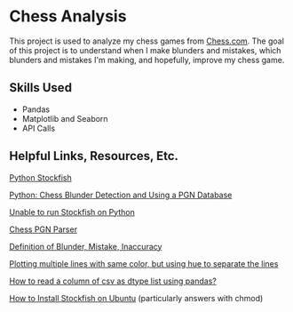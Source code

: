 # Chess Analysis

This project is used to analyze my chess games from [Chess.com](https://www.chess.com). The goal of this project is to understand when I make blunders and mistakes, which blunders and mistakes I'm making, and hopefully, improve my chess game.

## Skills Used

- Pandas
- Matplotlib and Seaborn
- API Calls

## Helpful Links, Resources, Etc.

[Python Stockfish](https://github.com/zhelyabuzhsky/stockfish)

[Python: Chess Blunder Detection and Using a PGN Database](https://www.youtube.com/watch?v=u2-ydOlWZU4)

[Unable to run Stockfish on Python](https://chess.stackexchange.com/questions/31995/unable-to-run-stockfish-on-python)

[Chess PGN Parser](https://github.com/datasherlock/chess-analytics/blob/main/Chess%20PGN%20Parser.py)

[Definition of Blunder, Mistake, Inaccuracy](http://en.lichess.org/qa/75/how-are-these-determined-blunder-mistake-and-inaccuracy)

[Plotting multiple lines with same color, but using hue to separate the lines](https://stackoverflow.com/questions/67221399/plotting-multiple-lines-with-same-color-but-using-hue-to-separate-the-lines)

[How to read a column of csv as dtype list using pandas?](https://stackoverflow.com/questions/32742976/how-to-read-a-column-of-csv-as-dtype-list-using-pandas)

[How to Install Stockfish on Ubuntu](https://chess.stackexchange.com/questions/4353/how-to-install-stockfish-on-ubuntu) (particularly answers with chmod)
